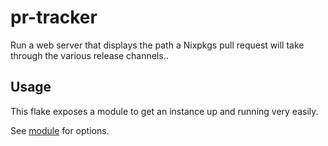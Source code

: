 pr-tracker
==========

Run a web server that displays the path a Nixpkgs pull request will
take through the various release channels..


Usage
-----

This flake exposes a module to get an instance up and running very easily.

See [module](./nix/module.nix) for options.
